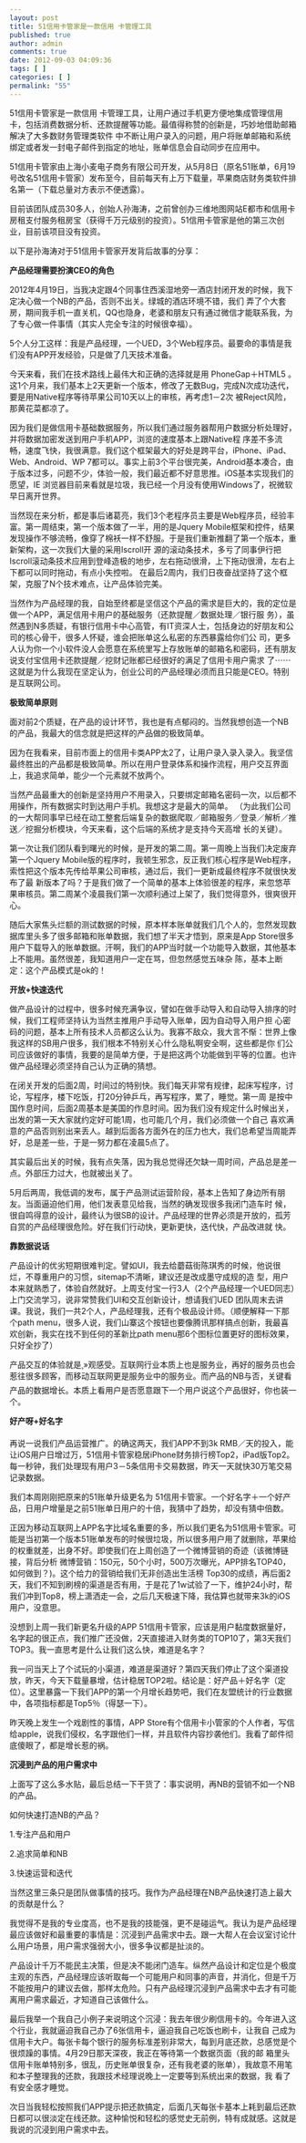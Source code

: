 ```yaml
---
layout: post
title: 51信用卡管家是一款信用 卡管理工具
published: true
author: admin
comments: true
date: 2012-09-03 04:09:36
tags: [ ]
categories: [ ]
permalink: "55"
---
```

51信用卡管家是一款信用 卡管理工具，让用户通过手机更方便地集成管理信用卡，包括消费数据分析、还款提醒等功能。最值得称赞的创新是，巧妙地借助邮箱解决了大多数财务管理类软件 中不断让用户录入的问题，用户将账单邮箱和系统绑定或者发一封电子邮件到指定的地址，账单信息会自动同步在应用中。 

 

51信用卡管家由上海小麦电子商务有限公司开发，从5月8日（原名51账单，6月19号改名51信用卡管家）发布至今，目前每天有上万下载量，苹果商店财务类软件排名第一（下载总量对方表示不便透露）。 

目前该团队成员30多人，创始人孙海涛，之前曾创办三维地图网站E都市和信用卡房租支付服务租房宝（获得千万元级别的投资）。51信用卡管家是他的第三次创业，目前该项目没有投资。 

以下是孙海涛对于51信用卡管家开发背后故事的分享： 

**产品经理需要扮演CEO的角色** 

2012年4月19日，当我决定跟4个同事住西溪湿地旁一酒店封闭开发的时候，我下定决心做一个NB的产品，否则不出关。绿城的酒店环境不错，我们 弄了个大套房，期间我手机一直关机，QQ也隐身，老婆和朋友只有通过微信才能联系我，为了专心做一件事情（其实人完全专注的时候很幸福）。 

5个人分工这样：我是产品经理，一个UED，3个Web程序员。最要命的事情是我们没有APP开发经验，只是做了几天技术准备。 

今天来看，我们在技术路线上最伟大和正确的选择就是用 PhoneGap＋HTML5 。这1个月来，我们基本上2天更新一个版本，修改了无数Bug，完成N次成功迭代，要是用Native程序等待苹果公司10天以上的审核，再考虑1－2次 被Reject风险，那黄花菜都凉了。 

因为我们是做信用卡基础数据服务，所以我们通过服务器帮用户数据分析处理好，并将数据加密发送到用户手机APP，浏览的速度基本上跟Native程 序差不多流畅，速度飞快，我很满意。我们这个框架最大的好处是跨平台，iPhone、iPad、Web、Android、WP 7都可以。事实上前3个平台很完美，Android基本凑合，由于版本过多，问题不少，体验一般，我们最近都不好意思推。iOS基本实现我们的愿望，IE 浏览器目前来看就是垃圾，我已经一个月没有使用Windows了，祝微软早日离开世界。 

当然现在来分析，都是事后诸葛亮，我们3个老程序员主要是Web程序员，经验丰富。第一周结束，第一个版本做了一半，用的是Jquery Mobile框架和控件，结果发现操作不够流畅，像穿了棉袄一样不舒服。于是我们重新推翻了第一个版本，重新架构，这一次我们大量的采用Iscroll开 源的滚动条技术，多亏了同事伊行把Iscroll滚动条技术应用到登峰造极的地步，左右拖动很滑，上下拖动很滑，左右上下都可以同时拖动，有点小失控啦。 在最后2周内，我们日夜奋战坚持了这个框架，克服了N个技术难点，让产品体验完美。 

当然作为产品经理的我，自始至终都是坚信这个产品的需求是巨大的，我的定位是做一个APP，满足信用卡用户的基础服务（还款提醒／数据处理／银行服 务），虽然遇到N多质疑，有银行信用卡中心高管，有IT资深人士，包括身边的好朋友和公司的核心骨干，很多人怀疑，谁会把账单这么私密的东西暴露给你们公 司，更多人认为你一个小软件没人会愿意在系统里写上存放账单的邮箱名和密码，还有朋友说支付宝信用卡还款提醒／挖财记账都已经很好的满足了信用卡用户需求 了⋯⋯这就是为什么我现在坚定认为，创业公司的产品经理必须而且只能是CEO。特别是互联网公司。 

**极致简单原则** 

面对前2个质疑，在产品的设计环节，我也是有点郁闷的。当然我想创造一个NB的产品，我最大的信念就是把这样的产品做的极致简单。 

因为在我看来，目前市面上的信用卡类APP太2了，让用户录入录入录入。我坚信最终胜出的产品都是极致简单。所以在用户登录体系和操作流程，用户交互界面上，我追求简单，能少一个元素就不放两个。 

当然产品最重大的创新是坚持用户不用录入，只要绑定邮箱名密码一次，以后都不用操作，所有数据实时到达用户手机。我想这才是最大的简单。 （为此我们公司的一大帮同事早已经在动工整套后端复杂的数据爬取／邮箱服务／登录／解析／推送／挖掘分析模块，今天来看，这个后端的系统才是支持今天高增 长的关键）。 

第一次让我们团队看到曙光的时候，是开发的第二周。第一周晚上当我们决定废弃第一个Jquery Mobile版的程序时，我顿生邪念，反正我们核心程序是Web程序，索性把这个版本先传给苹果公司审核，通过后，我们一更新成最终程序不就很快发布了最 新版本了吗？于是我们做了一个简单的基本上体验很差的程序，来忽悠苹果审核员。第二周某个凌晨我们第一次顺利通过上架了，我们觉得意外，很爽很开心。 

随后大家焦头烂额的测试数据的时候，原本样本账单就我们几个人的，忽然发现数据库里头多了很多邮箱和账单数据，我们想了半天才悟到，原来是App Store很多用户下载导入的账单数据。汗啊，我们的APP当时就一个功能导入数据，其他基本上不能用。虽然很差，我知道用户一定在骂，但忽然感觉五味杂 陈，基本上断定：这个产品模式是ok的！ 

**开放+快速迭代** 

做产品设计的过程中，很多时候充满争议，譬如在做手动导入和自动导入排序的时候，我们工程师坚持认为当然主推用户手动导入账单，因为自动导入用户担 心密码的问题，基本上所有技术人员都这么认为。我寡不敌众，我大言不惭：世界上像我这样的SB用户很多，我们根本不特别关心什么隐私啊安全啊，这些都是你 们公司应该做好的事情，我要的是简单方便，于是把这两个功能做到平等的位置。也许做产品经理必须坚持自己认为正确的猜想。 

在闭关开发的后面2周，时间过的特别快。我们每天非常有规律，起床写程序，讨论，写程序，楼下吃饭，打20分钟乒乓，再写程序，累了，睡觉。第一周 是按中国作息时间，后面2周基本是美国的作息时间。因为我们没有规定什么时候出关，出发的第一天大家就约定好可能1周，也可能几个月，我们必须做一个自己 喜欢满意的产品否则别出来丢人。越到后面各方面外在的压力也大，我们总希望当周能弄好，总是差一些，于是一努力都在凌晨5点了。 

其实最后出关的时候，我有点失落，因为我总觉得还欠缺一周时间，产品总是差一点。外部压力过大，也就被出关了。 

5月后两周，我低调的发布，属于产品测试运营阶段，基本上告知了身边所有朋友。当面逼迫他们用，他们发表意见给我，当然的确发现很多我闭门造车时 候，很自鸣得意的设计，最终认为很SB的设计。产品经理的世界必须是开放的，孤芳自赏的产品经理很危险。好在我们行动快，更新更快，迭代快，产品改进就 快。 

**靠数据说话** 

产品设计的优劣短期很难判定。譬如UI，我去给蘑菇街陈琪秀的时候，他说很烂，不尊重用户的习惯，sitemap不清晰，建议还是改成墨守成规的造 型，用户本来就熟悉了，体验自然就好。上周支付宝一行3人（2个产品经理一个UED同志）上门交流学习，说非常赞我们UI和交互创新设计，想请我们UED 团队周末去讲课。我说，我们一共2个人，产品经理我，还有个极品设计师。（顺便解释一下那个path menu，很多人说，我们山寨这个按钮也要像腾讯那样搞点创新，我最喜欢创新，我实在找不到任何的革新比path menu那6个图标位置更好的图标效果，只好全抄了） 

产品交互的体验就是¸»观感受。互联网行业本质上也是服务业，再好的服务员也会惹往很多顾客，而移动互联网更是服务业中的服务业。而产品的NB与否，关键看产品的数据增长。本质上看用户是否愿意跟下一个用户说这个产品很好，你也装一个。 

**好产呀+好名字** 

再说一说我们产品运营推广。的确这两天，我们APP不到3k RMB／天的投入，能让iOS用户日增过万，51信用卡管家稳居iPhone财务排行榜Top2，iPad版Top2。每一秒钟，我们处理现有用户3－5条信用卡交易数据，昨天一天就快30万笔交易记录数据。 

我们本周刚刚把原来的51账单升级更名为 51信用卡管家。一个好名字＋一个好产品，日用户增量是之前51账单日用户的十倍，我猜中了趋势，却没有猜中倍数。 

正因为移动互联网上APP名字比域名重要的多，所以我们更名为51信用卡管家。可能是当初第一个版本51账单发布的时候很垃圾，所以很多用户用了就删除，苹果给的权重就差，出身不好。即使我们在上周创造了一个微博营销的奇迹（该微博链接，背后分析 微博营销：150元，50个小时，500万次曝光，APP排名TOP40，如何做到？)。这个给力的营销给我们无非创造出生活榜 Top30的成绩，再后面2天，我们不知到刷榜的渠道是否有用，于是花了1w试验了一下，维护24小时，帮我们冲到Top8，榜上潇洒走一会，之后几天极速下降，我估算也就带来3k的iOS用户，没意思。 

没想到上周一我们新更名升级的APP 51信用卡管家，应该是用户黏度数据量好，名字起的很正点，我们推广还没做，2天直接进入财务类的TOP10了，第3天我们TOP3。我一直思考是什么让我们这么快，难道是名字？ 

我一问当天上了个试玩的小渠道，难道是渠道好？第四天我们停止了这个渠道投放，昨天，今天下载量暴增，估计稳居TOP2啦。结论是：好产品＋好名字（定位）。这里暴露一下我们APP的第一个月增长趋势吧，我们在友盟统计的行业数据中，各项指标都是Top5％（得瑟一下）。 

 

昨天晚上发生一个戏剧性的事情，APP Store有个信用卡小管家的个人作者，写信给apple，说我们侵权，名字跟他们一样，并且软件内容抄袭他们。我看了邮件彻底傻眼了，都是增长惹的祸。 

**沉浸到产品的用户需求中** 

上面写了这么多水贴，最后总结一下干货了：事实说明，再NB的营销不如一个NB的产品。 

如何快速打造NB的产品？ 

1.专注产品和用户

2.追求简单和NB

3.快速运营和迭代 

当然这里三条只是团队做事情的技巧。我作为产品经理在NB产品快速打造上最大的贡献是什么？ 

我觉得不是我的专业度高，也不是我的技能强，更不是碰运气。我认为是产品经理最应该做好和最重要的事情是：沉浸到产品需求中去。跟一大帮人在会议室讨论什么用户场景，用户需求强弱大小，很多争议都是扯淡的。 

产品设计千万不能民主决策，但是决不能闭门造车。纵然产品设计和定位是个极度主观的东西，产品经理应该听取每一个可能用户和同事的声音，并消化，但是千万不能按用户的建议去做，那样太危险。只有产品经理沉浸到产品需求中去才有可能离用户需求最近，才知道自己该做什么。 

最后我举一个我自己小例子来说明这个沉浸：我去年很少刷信用卡的。今年进入这个行业，我就逼迫我自己办了6张信用卡，逼迫我自己吃饭也刷卡，让我自 己成为信用卡大户。每张卡每个银行的服务标准差别非常大，每到月底还款，总感觉是个很烦躁的事情。4月29日那天深夜，我正在等待第一个数据页面（我的邮 箱里头信用卡账单特别多，很乱，历史账单很复杂，还有我老婆的账单），我故意不用笔和本子整理我的还款，我跟技术经理说晚上一定要等到系统出来的数据，我 看了有安全感才睡觉。 

次日当我轻松按照我们APP提示把还款搞定，后面几天每张卡基本上耗到最后还款日都可以很淡定在线还款。这种愉悦和轻松的感觉史无前例，特有成就感。这就是我说的沉浸到用户需求中去。